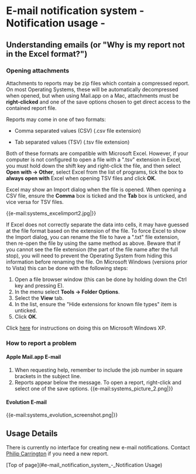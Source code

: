 # E-mail notification system - Notification usage -

## Understanding emails (or "Why is my report not in the Excel format?")


### Opening attachments

Attachments to reports may be zip files which contain a compressed report. On most Operating Systems, these will be automatically decompressed when opened, but when using Mail.app on a Mac, attachments must be **right-clicked** and one of the save options chosen to get direct access to the contained report file.

Reports may come in one of two formats:

*  Comma separated values (CSV) (.csv file extension)

*  Tab separated values (TSV) (.tsv file extension)

Both of these formats are compatible with Microsoft Excel. However, if your computer is not configured to open a file with a ".tsv" extension in Excel, you must hold down the shift key and right-click the file, and then select **Open with -> Other**, select Excel from the list of programs, tick the box to **always open with** Excel when opening TSV files and click **OK**.

Excel may show an Import dialog when the file is opened. When opening a CSV file, ensure the **Comma** box is ticked and the **Tab** box is unticked, and vice versa for TSV files.

{{e-mail:systems_excelimport2.jpg|}}

If Excel does not correctly separate the data into cells, it may have guessed at the file format based on the extension of the file. To force Excel to show the Import dialog, you can rename the file to have a ".txt" file extension, then re-open the file by using the same method as above. Beware that if you cannot see the file extension (the part of the file name after the full stop), you will need to prevent the Operating System from hiding this information before renaming the file. On Microsoft Windows (versions prior to Vista) this can be done with the following steps:

 1.  Open a file browser window (this can be done by holding down the Ctrl key and pressing E).
 2.  In the menu select **Tools -> Folder Options**.
 3.  Select the **View** tab.
 4.  In the list, ensure the "Hide extensions for known file types" item is unticked.
 5.  Click **OK**.

Click [here](http://www.wikihow.com/Disable-Hidden-File-Extensions-in-Windows-XP) for instructions on doing this on Microsoft Windows XP.


### How to report a problem

#### Apple Mail.app E-mail

 1.  When requesting help, remember to include the job number in square brackets in the subject line.
 2.  Reports appear below the message. To open a report, right-click and select one of the save options.
{{e-mail:systems_picture_2.png|}}

#### Evolution E-mail

{{e-mail:systems_evolution_screenshot.png|}}





## Usage Details

There is currently no interface for creating new e-mail notifications. Contact [Philip Carrington](philip.carrington@holidayextras.com) if you need a new report.

[Top of page](#e-mail_notification_system_-_Notification Usage)
